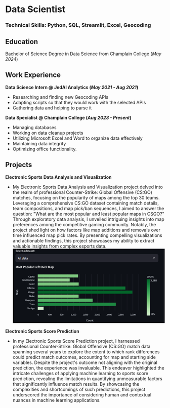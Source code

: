 # Data Scientist

### Technical Skills: Python, SQL, Streamlit, Excel, Geocoding

## Education
Bachelor of Science Degree in Data Science from Champlain College (_May 2024_)

## Work Experience
**Data Science Intern @ JedAI Analytics (_May 2021 - Aug 2021_)**
- Researching and finding new Geocoding APIs
- Adapting scripts so that they would work with the selected APIs
- Gathering data and helping to parse it

**Data Specialist @ Champlain College (_Aug 2023 - Present_)**
- Managing databases
- Working on data cleanup projects
- Utilizing Microsoft Excel and Word to organize data effectively
- Maintaining data integrity
- Optimizing office functionality.

## Projects

**Electronic Sports Data Analysis and Visualization**
- My Electronic Sports Data Analysis and Visualization project delved into the realm of professional Counter-Strike: Global Offensive (CS:GO) matches, focusing on the popularity of maps among the top 30 teams. Leveraging a comprehensive CS:GO dataset containing match details, team compositions, and map pick/ban sequences, I aimed to answer the question: "What are the most popular and least popular maps in CSGO?" Through exploratory data analysis, I unveiled intriguing insights into map preferences among the competitive gaming community. Notably, the project shed light on how factors like map additions and removals over time influenced map pick rates. By presenting compelling visualizations and actionable findings, this project showcases my ability to extract valuable insights from complex esports data.  
![Example of Data Visualization](/assets/canvas.png)

**Electronic Sports Score Prediction**
- In my Electronic Sports Score Prediction project, I harnessed professional Counter-Strike: Global Offensive (CS:GO) match data spanning several years to explore the extent to which rank differences could predict match outcomes, accounting for map and starting side variables. Despite the project's outcome not aligning with the original prediction, the experience was invaluable. This endeavor highlighted the intricate challenges of applying machine learning to sports score prediction, revealing the limitations in quantifying unmeasurable factors that significantly influence match results. By showcasing the complexities and shortcomings of such predictions, this project underscored the importance of considering human and contextual nuances in machine learning applications.
